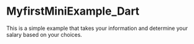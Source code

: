 # MyfirstMiniExample_Dart
 This is a simple example that takes your information and determine your salary based on your choices.
